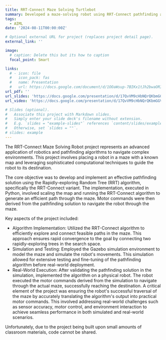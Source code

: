 ```yaml
---
title: RRT-Connect Maze Solving Turtlebot
summary: Developed a maze-solving robot using RRT-Connect pathfinding algorithm in Python. This project involved simulating the maze environment in Gazebo, calculating precise motor commands, and successfully implementing the solution to navigate the robot through a real-world maze.
tags:
  - AIML
date: '2024-08-11T00:00:00Z'

# Optional external URL for project (replaces project detail page).
external_link: ''

image:
  # caption: Delete this but its how to caption
  focal_point: Smart

links:
  # - icon: file
  #   icon_pack: fas
  #   name: Presentation
  #   url: https://docs.google.com/document/d/1OOaWsup-7BIKx1tJh2bwaORIzThYFjy7K4TnGg2u_sw/edit?usp=sharing
url_pdf: ''
url_slides: 'https://docs.google.com/presentation/d/17QvVM9cHbNQrQKbmGGVxUwiExdmBg5uO/edit?usp=sharing&ouid=114055234090021165868&rtpof=true&sd=true'
url_video: 'https://docs.google.com/presentation/d/17QvVM9cHbNQrQKbmGGVxUwiExdmBg5uO/edit?usp=sharing&ouid=114055234090021165868&rtpof=true&sd=true'

# Slides (optional).
#   Associate this project with Markdown slides.
#   Simply enter your slide deck's filename without extension.
#   E.g. `slides = "example-slides"` references `content/slides/example-slides.md`.
#   Otherwise, set `slides = ""`.
# slides: example
---
```


The RRT-Connect Maze Solving Robot project represents an advanced application of robotics and pathfinding algorithms to navigate complex environments. This project involves placing a robot in a maze with a known map and leveraging sophisticated computational techniques to guide the robot to its destination.

The core objective was to develop and implement an effective pathfinding solution using the Rapidly-exploring Random Tree (RRT) algorithm, specifically the RRT-Connect variant. The implementation, executed in Python, involved scaling the map and running the RRT-Connect algorithm to generate an efficient path through the maze. Motor commands were then derived from the pathfinding solution to navigate the robot through the maze.

Key aspects of the project included:
 - Algorithm Implementation: Utilized the RRT-Connect algorithm to efficiently explore and connect feasible paths in the maze. This approach ensures rapid convergence to the goal by connecting two rapidly-exploring trees in the search space.
 - Simulation and Testing: Employed the Gazebo simulation environment to model the maze and simulate the robot's movements. This simulation allowed for extensive testing and fine-tuning of the pathfinding algorithm before real-world deployment.
 - Real-World Execution: After validating the pathfinding solution in the simulation, implemented the algorithm on a physical robot. The robot executed the motor commands derived from the simulation to navigate through the actual maze, successfully reaching the destination.
A critical element of the project was ensuring the robot's successful traversal of the maze by accurately translating the algorithm's output into practical motor commands. This involved addressing real-world challenges such as sensor accuracy, motor control, and environment interaction to achieve seamless performance in both simulated and real-world scenarios.

Unfortunately, due to the project being built upon small amounts of classroom materials, code cannot be shared.